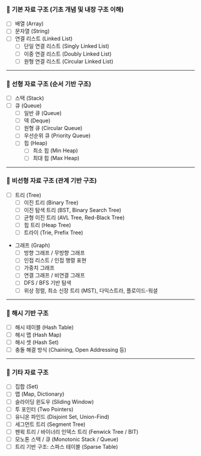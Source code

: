 ### 🔹 **기본 자료 구조 (기초 개념 및 내장 구조 이해)**

- [ ] 배열 (Array)
- [ ] 문자열 (String)
- [ ] 연결 리스트 (Linked List)
    - [ ] 단일 연결 리스트 (Singly Linked List)
    - [ ] 이중 연결 리스트 (Doubly Linked List)
    - [ ] 원형 연결 리스트 (Circular Linked List)

------

### 🔹 **선형 자료 구조 (순서 기반 구조)**

- [ ] 스택 (Stack)
- [ ] 큐 (Queue)
    - [ ] 일반 큐 (Queue)
    - [ ] 덱 (Deque)
    - [ ] 원형 큐 (Circular Queue)
    - [ ] 우선순위 큐 (Priority Queue)
    - [ ] 힙 (Heap)
        - [ ] 최소 힙 (Min Heap)
        - [ ] 최대 힙 (Max Heap)

------

### 🔹 **비선형 자료 구조 (관계 기반 구조)**

- [ ] 트리 (Tree)
    - [ ] 이진 트리 (Binary Tree)
    - [ ] 이진 탐색 트리 (BST, Binary Search Tree)
    - [ ] 균형 이진 트리 (AVL Tree, Red-Black Tree)
    - [ ] 힙 트리 (Heap Tree)
    - [ ] 트라이 (Trie, Prefix Tree)
-   그래프 (Graph)
    - [ ] 방향 그래프 / 무방향 그래프
    - [ ] 인접 리스트 / 인접 행렬 표현
    - [ ] 가중치 그래프
    - [ ] 연결 그래프 / 비연결 그래프
    - [ ] DFS / BFS 기반 탐색
    - [ ] 위상 정렬, 최소 신장 트리 (MST), 다익스트라, 플로이드-워셜

------

### 🔹 **해시 기반 구조**

- [ ] 해시 테이블 (Hash Table)
- [ ] 해시 맵 (Hash Map)
- [ ] 해시 셋 (Hash Set)
- [ ] 충돌 해결 방식 (Chaining, Open Addressing 등)

------

### 🔹 **기타 자료 구조**

- [ ] 집합 (Set)
- [ ] 맵 (Map, Dictionary)
- [ ] 슬라이딩 윈도우 (Sliding Window)
- [ ] 투 포인터 (Two Pointers)
- [ ] 유니온 파인드 (Disjoint Set, Union-Find)
- [ ] 세그먼트 트리 (Segment Tree)
- [ ] 펜윅 트리 / 바이너리 인덱스 트리 (Fenwick Tree / BIT)
- [ ] 모노톤 스택 / 큐 (Monotonic Stack / Queue)
- [ ] 트리 기반 구조: 스파스 테이블 (Sparse Table)